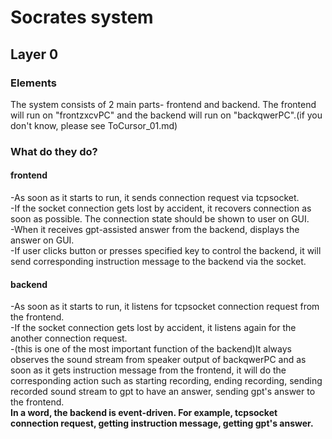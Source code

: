 # Socrates system

## Layer 0  
### Elements
The system consists of 2 main parts- frontend and backend. 
The frontend will run on "frontzxcvPC" and the backend will run on "backqwerPC".(if you don't know, please see ToCursor_01.md)
### What do they do?
#### frontend
-As soon as it starts to run, it sends connection request via tcpsocket.  
-If the socket connection gets lost by accident, it recovers connection as soon as possible. The connection state should be shown to user on GUI.  
-When it receives gpt-assisted answer from the backend, displays the answer on GUI.  
-If user clicks button or presses specified key to control the backend, it will send corresponding instruction message to the backend via the socket.  

#### backend
-As soon as it starts to run, it listens for tcpsocket connection request from the frontend.  
-If the socket connection gets lost by accident, it listens again for the another connection request.  
-(this is one of the most important function of the backend)It always observes the sound stream from speaker output of backqwerPC and as soon as it gets instruction message from the frontend, it will do the corresponding action such as starting recording, ending recording, sending recorded sound stream  to gpt to have an answer, sending gpt's answer to the frontend.  
**In a word, the backend is event-driven. For example, tcpsocket connection request, getting instruction message,  getting gpt's answer.**
